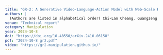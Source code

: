```yaml
---
title: "GR-2: A Generative Video-Language-Action Model with Web-Scale Knowledge for Robot Manipulation"
authors: |
  (Authors are listed in alphabetical order) Chi-Lam Cheang, Guangzeng Chen, Ya Jing, Tao Kong, Hang Li, Yifeng Li, Yuxiao Liu, Hongtao Wu, **Jiafeng Xu**, Yichu Yang, Hanbo Zhang, Minzhao Zhu, *et al.*
venue: "Technical report"
category: Manipulation
year: 2024-10-8
doi: "https://doi.org/10.48550/arXiv.2410.06158"
pdf: "2024-10-8 gr2.pdf"
video: "https://gr2-manipulation.github.io/"
---
```

